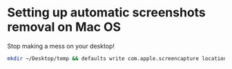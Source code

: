 # Setting up automatic screenshots removal on Mac OS
Stop making a mess on your desktop!

```bash
mkdir ~/Desktop/temp && defaults write com.apple.screencapture location  ~/Desktop/screenshots
```
